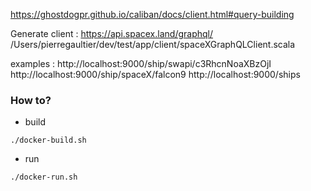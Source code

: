 https://ghostdogpr.github.io/caliban/docs/client.html#query-building

Generate client : https://api.spacex.land/graphql/ /Users/pierregaultier/dev/test/app/client/spaceXGraphQLClient.scala

examples :
http://localhost:9000/ship/swapi/c3RhcnNoaXBzOjI
http://localhost:9000/ship/spaceX/falcon9
http://localhost:9000/ships

### How to?

- build
```shell
./docker-build.sh
```

- run
```shell
./docker-run.sh
```
